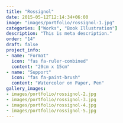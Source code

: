 ```yaml
---
title: "Rossignol"
date: 2015-05-12T12:14:34+06:00
image: "images/portfolio/rossignol-1.jpg"
categories: ["Works", "Book Illustration"]
description: "This is meta description."
order: "14"
draft: false
project_info:
- name: "Format"
  icon: "fas fa-ruler-combined"
  content: "20cm x 15cm"
- name: "Support"
  icon: "fas fa-paint-brush"
  content: "Watercolor on Paper, Pen"
gallery_images:
- images/portfolio/rossignol-2.jpg
- images/portfolio/rossignol-3.jpg
- images/portfolio/rossignol-4.jpg
- images/portfolio/rossignol-5.jpg
---
```

